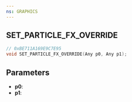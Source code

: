 ```yaml
---
ns: GRAPHICS
---
```

## SET_PARTICLE_FX_OVERRIDE

```c
// 0xBE711A169E9C7E95
void SET_PARTICLE_FX_OVERRIDE(Any p0, Any p1);
```

## Parameters
* **p0**:
* **p1**:
